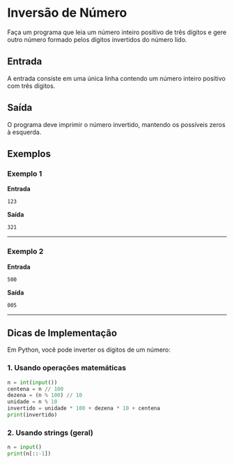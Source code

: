 # Inversão de Número

Faça um programa que leia um número inteiro positivo de três dígitos e gere outro número formado pelos dígitos invertidos do número lido.

## Entrada

A entrada consiste em uma única linha contendo um número inteiro positivo com três dígitos.

## Saída

O programa deve imprimir o número invertido, mantendo os possíveis zeros à esquerda.

## Exemplos

### Exemplo 1

**Entrada**
```
123
```

**Saída**
```
321
```

---

### Exemplo 2

**Entrada**
```
500
```

**Saída**
```
005
```

---

## Dicas de Implementação

Em Python, você pode inverter os dígitos de um número:

### 1. Usando operações matemáticas
```python
n = int(input())
centena = n // 100
dezena = (n % 100) // 10
unidade = n % 10
invertido = unidade * 100 + dezena * 10 + centena
print(invertido)
```

### 2. Usando strings (geral)
```python
n = input()
print(n[::-1])
```
